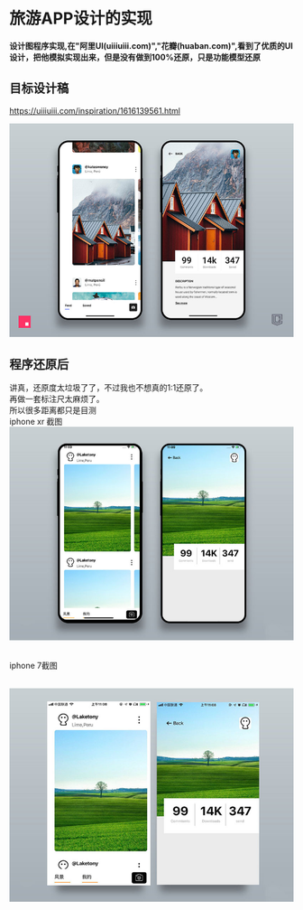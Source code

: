 #  旅游APP设计的实现

#### 设计图程序实现,在"阿里UI(uiiiuiii.com)","花瓣(huaban.com)",看到了优质的UI设计，把他模拟实现出来，但是没有做到100%还原，只是功能模型还原

## 目标设计稿
https://uiiiuiii.com/inspiration/1616139561.html

![image](https://github.com/laketony/IosUICodeApp1/raw/master/gitres/i-ui-xym190406-27-8-1.jpg)

## 程序还原后

讲真，还原度太垃圾了了，不过我也不想真的1:1还原了。<br/>
再做一套标注尺太麻烦了。<br/> 
所以很多距离都只是目测 <br/>
iphone xr 截图 <br/>
![image](https://github.com/laketony/IosUICodeApp1/raw/master/gitres/i-ui-xym190406-27-8-2.jpg)

<br/>
iphone 7截图<br/>
<br/>

![image](https://github.com/laketony/IosUICodeApp1/raw/master/gitres/i-ui-xym190406-27-8-3.jpg)
